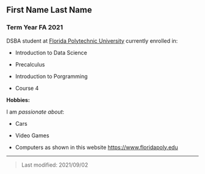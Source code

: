 ## First Name Last Name

### Term Year FA 2021

DSBA student at [Florida Polytechnic University](https://www.floridapoly.edu) currently enrolled in: 

- Introduction to Data Science

- Precalculus

- Introduction to Porgramming

- Course 4

**Hobbies:**

I am _passionate about_: 

- Cars

- Video Games

- Computers as shown in this website <https://www.floridapoly.edu>

***

> Last modified: 2021/09/02